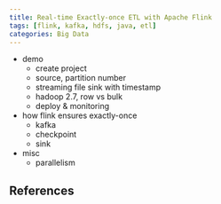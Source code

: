 ```yaml
---
title: Real-time Exactly-once ETL with Apache Flink
tags: [flink, kafka, hdfs, java, etl]
categories: Big Data
---
```


* demo
    * create project
    * source, partition number
    * streaming file sink with timestamp
    * hadoop 2.7, row vs bulk
    * deploy & monitoring
* how flink ensures exactly-once
    * kafka
    * checkpoint
    * sink
* misc
    * parallelism

<!-- more -->


## References

